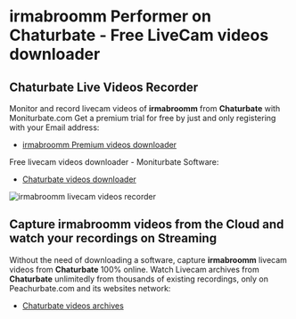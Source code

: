 # irmabroomm Performer on Chaturbate - Free LiveCam videos downloader

## Chaturbate Live Videos Recorder

Monitor and record livecam videos of **irmabroomm** from **Chaturbate** with Moniturbate.com
Get a premium trial for free by just and only registering with your Email address:
* [irmabroomm Premium videos downloader](https://moniturbate.com/request-demo-licence-key.html)

Free livecam videos downloader - Moniturbate Software:
* [Chaturbate videos downloader](https://moniturbate.com/moniturbate-download-software.html)

![irmabroomm livecam videos recorder](https://peachurnet.com/templates/moniturbate-software.png)


## Capture irmabroomm videos from the Cloud and watch your recordings on Streaming

Without the need of downloading a software, capture **irmabroomm** livecam videos from **Chaturbate** 100% online.
Watch Livecam archives from **Chaturbate** unlimitedly from thousands of existing recordings, only on Peachurbate.com and its websites network:
* [Chaturbate videos archives](https://peachurnet.com/)